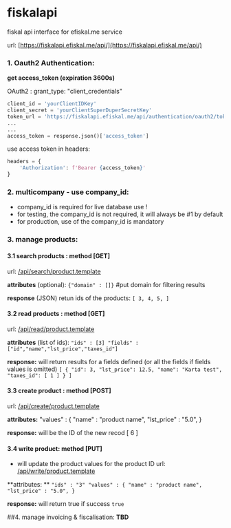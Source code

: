 # fiskalapi
fiskal api interface for efiskal.me service

url: [https://fiskalapi.efiskal.me/api/](https://fiskalapi.efiskal.me/api/)

### 1. Oauth2 Authentication: 
**get access_token (expiration 3600s)**

OAuth2 : 
    grant_type: "client_credentials"

```python
client_id = 'yourClientIDKey'
client_secret = 'yourClientSuperDuperSecretKey'
token_url = 'https://fiskalapi.efiskal.me/api/authentication/oauth2/token'
...
...
access_token = response.json()['access_token']
```
use access token in headers:
```python
headers = {
    'Authorization': f'Bearer {access_token}'
}
```
### 2. multicompany - use company_id: 
- company_id is required for live database use !
- for testing, the company_id is not required, it will always be #1 by default
- for production, use of the company_id is mandatory

### 3. manage products:
#### 3.1 search products : method \[GET\] 
url: [/api/search/product.template](https://fiskalapi.efiskal.me/api/search/product.template "/api/search/product.template")

**attributes** (optional): 
`{"domain" : []}` #put domain for filtering results

**response** (JSON) retun ids of the products:
`[ 3, 4, 5, ]`


#### 3.2 read products : method \[GET\] 
url: [/api/read/product.template](https://fiskalapi.efiskal.me/api/read/product.template "/api/read/product.template")

**attributes** (list of ids): 
`"ids" : [3]
"fields" : ["id","name","lst_price","taxes_id"]`

**response:** will return results for a fields defined (or all the fields if fields values is omitted)
`[
    {
        "id": 3,
        "lst_price": 12.5,
        "name": "Karta test",
        "taxes_id": [
            1
        ]
    }
]`


#### 3.3 create product : method \[POST\] 
url: [/api/create/product.template](https://fiskalapi.efiskal.me/api/create/product.template "/api/create/product.template")

**attributes:** "values" : {
    "name" : "product name", 
    "lst_price" : "5.0",
}

**response:** will be the ID of the new recod
[
    6
]


#### 3.4 write product: **method \[PUT\]** 
- will update the product values for the product ID
url: [/api/write/product.template](https://fiskalapi.efiskal.me/api/write/product.template "/api/write/product.template")

**attributes: **
`"ids" : "3"
"values" : {
    "name" : "product name", 
    "lst_price" : "5.0",
}`

**response:** will return true if success
`true`


##4. manage invoicing & fiscalisation:
**TBD**
 
